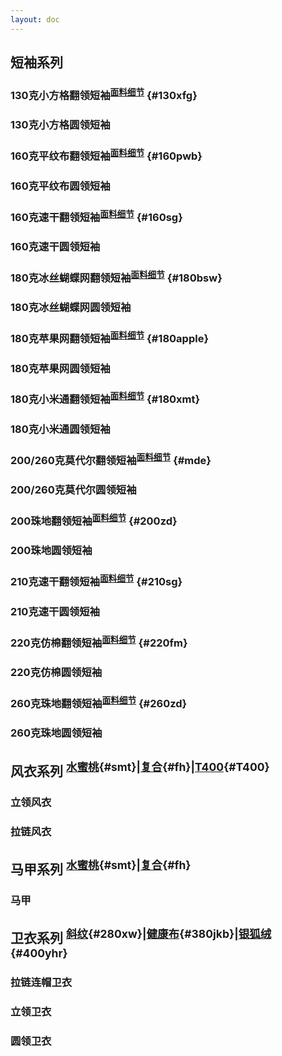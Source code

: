 ```yaml
---
layout: doc
---
```

## 短袖系列
<!-- 小方格 -->
### 130克小方格翻领短袖<sup>[面料细节](./fabric#130xfg)</sup>  {#130xfg}
<Swiper :imagePaths="xfgPolo" />

### 130克小方格圆领短袖
<Swiper :imagePaths="xfgTshirt" />

<!-- 平纹布 -->
### 160克平纹布翻领短袖<sup>[面料细节](./fabric#160pwb)</sup>  {#160pwb}
<Swiper :imagePaths="pwbPolo" />

### 160克平纹布圆领短袖
<Swiper :imagePaths="pwbTshirt" />

<!-- 160克速干 -->
### 160克速干翻领短袖<sup>[面料细节](./fabric#160sg)</sup>  {#160sg}
<Swiper :imagePaths="suGanPolo" />

### 160克速干圆领短袖
<Swiper :imagePaths="suGanTshirt" />

<!-- 冰丝蝴蝶网 -->
### 180克冰丝蝴蝶网翻领短袖<sup>[面料细节](./fabric#180bsw)</sup>  {#180bsw}
<Swiper :imagePaths="bswPolo" />

### 180克冰丝蝴蝶网圆领短袖
<Swiper :imagePaths="bswTshirt" />

<!-- 180苹果网 -->
### 180克苹果网翻领短袖<sup>[面料细节](./fabric#180apple)</sup>  {#180apple}
<Swiper :imagePaths="applePolo" />

### 180克苹果网圆领短袖
<Swiper :imagePaths="appleTshirt" />

<!-- 180克小米通 -->
### 180克小米通翻领短袖<sup>[面料细节](./fabric#180xmt)</sup>  {#180xmt}
<Swiper :imagePaths="xmtPolo" />

### 180克小米通圆领短袖
<Swiper :imagePaths="xmtTshirt" />

<!-- //200克/260克莫代尔 -->
### 200/260克莫代尔翻领短袖<sup>[面料细节](./fabric#mde)</sup>  {#mde}
<Swiper :imagePaths="mdePolo" />

### 200/260克莫代尔圆领短袖
<Swiper :imagePaths="mdrTshirt" />

<!-- 200珠地 -->
### 200珠地翻领短袖<sup>[面料细节](./fabric#200zd)</sup>  {#200zd}
<Swiper :imagePaths="zdPolo" />

### 200珠地圆领短袖
<Swiper :imagePaths="zdPolo" />

<!-- 210克速干 -->
### 210克速干翻领短袖<sup>[面料细节](./fabric#210sg)</sup>  {#210sg}
<Swiper :imagePaths="SGPolo" />

### 210克速干圆领短袖
<Swiper :imagePaths="SGTshirt" />

<!-- 220克仿棉 -->
### 220克仿棉翻领短袖<sup>[面料细节](./fabric#220fm)</sup>  {#220fm}
<Swiper :imagePaths="fmPolo" />

### 220克仿棉圆领短袖
<Swiper :imagePaths="fmTshirt" />

<!-- 260克珠地 -->
### 260克珠地翻领短袖<sup>[面料细节](./fabric#260zd)</sup>  {#260zd}
<Swiper :imagePaths="ZDPolo" />

### 260克珠地圆领短袖
<Swiper :imagePaths="ZDTshirt" />

## 风衣系列 <sup>[水蜜桃](./fabric#smt){#smt}|[复合](./fabric#fh){#fh}|[T400](./fabric#T400){#T400}</sup>

### 立领风衣
<Swiper :imagePaths="standupCollar" />

### 拉链风衣
<Swiper :imagePaths="zipperCollar" />

## 马甲系列 <sup>[水蜜桃](./fabric#smt){#smt}|[复合](./fabric#fh){#fh}</sup>

### 马甲
<Swiper :imagePaths="waistcoat" />

## 卫衣系列 <sup>[斜纹](./fabric#280xw){#280xw}|[健康布](./fabric#380jkb){#380jkb}|[银狐绒](./fabric#400yhr){#400yhr}</sup>

### 拉链连帽卫衣

<Swiper :imagePaths="ZipperHoodSweater" />

### 立领卫衣

<Swiper :imagePaths="standupSweater" />

### 圆领卫衣

<Swiper :imagePaths="roundSweater" />

<script setup>
import { products } from '../components/data/PhysicalMap.js'
//小方格
const xfgPolo = products.xfgPolo
const xfgTshirt = products.xfgTshirt
//平纹布
const pwbPolo = products.pwbPolo
const pwbTshirt = products.pwbTshirt
//速干
const suGanPolo = products.suGanPolo
const suGanTshirt = products.suGanTshirt
//蝴蝶网
const bswPolo = products.bswPolo
const bswTshirt = products.bswTshirt
//180苹果网
const applePolo = products.applePolo
const appleTshirt = products.appleTshirt
//小米通
const xmtPolo = products.xmtPolo
const xmtTshirt = products.xmtTshirt
//200克/260克莫代尔
const mdePolo = products.mdePolo
const mdrTshirt = products.mdrTshirt
//200珠地
const zdPolo = products.zdPolo
const zdTshirt = products.zdTshirt
//210克速干
const SGPolo = products.SGPolo
const SGTshirt = products.SGTshirt
//220克仿棉
const fmPolo = products.fmPolo
const fmTshirt = products.fmTshirt
//260克珠地
const ZDPolo = products.ZDPolo
const ZDTshirt = products.ZDTshirt
//风衣
const standupCollar = products.standupCollar
const zipperCollar = products.zipperCollar
//马甲系列
const waistcoat = products.waistcoat
//卫衣
const ZipperHoodSweater = products.ZipperHoodSweater
const standupSweater = products.standupSweater
const roundSweater = products.roundSweater
</script>

